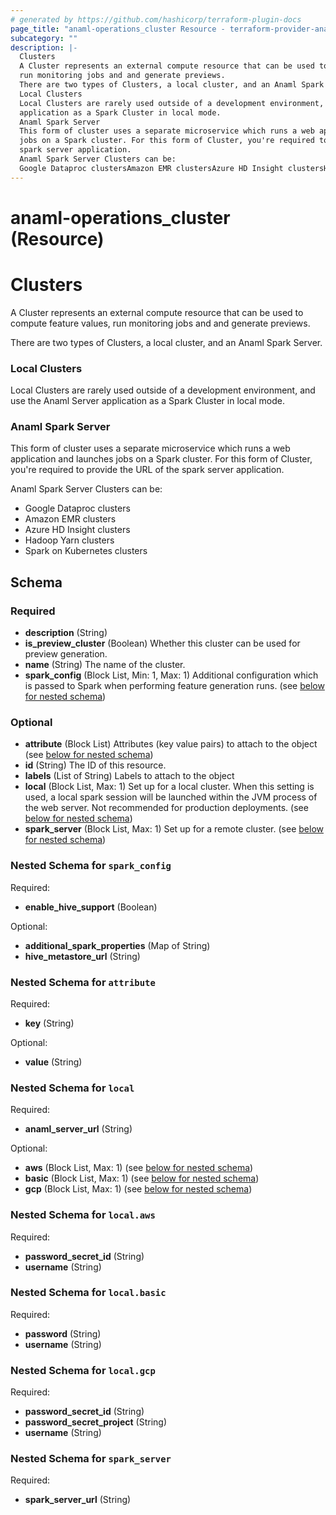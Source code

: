 ```yaml
---
# generated by https://github.com/hashicorp/terraform-plugin-docs
page_title: "anaml-operations_cluster Resource - terraform-provider-anaml-operations"
subcategory: ""
description: |-
  Clusters
  A Cluster represents an external compute resource that can be used to compute feature values,
  run monitoring jobs and and generate previews.
  There are two types of Clusters, a local cluster, and an Anaml Spark Server.
  Local Clusters
  Local Clusters are rarely used outside of a development environment, and use the Anaml Server
  application as a Spark Cluster in local mode.
  Anaml Spark Server
  This form of cluster uses a separate microservice which runs a web application and launches
  jobs on a Spark cluster. For this form of Cluster, you're required to provide the URL of the
  spark server application.
  Anaml Spark Server Clusters can be:
  Google Dataproc clustersAmazon EMR clustersAzure HD Insight clustersHadoop Yarn clustersSpark on Kubernetes clusters
---
```


# anaml-operations_cluster (Resource)

# Clusters

A Cluster represents an external compute resource that can be used to compute feature values,
run monitoring jobs and and generate previews.

There are two types of Clusters, a local cluster, and an Anaml Spark Server.

### Local Clusters

Local Clusters are rarely used outside of a development environment, and use the Anaml Server
application as a Spark Cluster in local mode.

### Anaml Spark Server

This form of cluster uses a separate microservice which runs a web application and launches
jobs on a Spark cluster. For this form of Cluster, you're required to provide the URL of the
spark server application.

Anaml Spark Server Clusters can be:

- Google Dataproc clusters
- Amazon EMR clusters
- Azure HD Insight clusters
- Hadoop Yarn clusters
- Spark on Kubernetes clusters



<!-- schema generated by tfplugindocs -->
## Schema

### Required

- **description** (String)
- **is_preview_cluster** (Boolean) Whether this cluster can be used for preview generation.
- **name** (String) The name of the cluster.
- **spark_config** (Block List, Min: 1, Max: 1) Additional configuration which is passed to Spark when performing feature generation runs. (see [below for nested schema](#nestedblock--spark_config))

### Optional

- **attribute** (Block List) Attributes (key value pairs) to attach to the object (see [below for nested schema](#nestedblock--attribute))
- **id** (String) The ID of this resource.
- **labels** (List of String) Labels to attach to the object
- **local** (Block List, Max: 1) Set up for a local cluster. When this setting is used, a local spark session will be launched within the JVM process of the web server. Not recommended for production deployments. (see [below for nested schema](#nestedblock--local))
- **spark_server** (Block List, Max: 1) Set up for a remote cluster. (see [below for nested schema](#nestedblock--spark_server))

<a id="nestedblock--spark_config"></a>
### Nested Schema for `spark_config`

Required:

- **enable_hive_support** (Boolean)

Optional:

- **additional_spark_properties** (Map of String)
- **hive_metastore_url** (String)


<a id="nestedblock--attribute"></a>
### Nested Schema for `attribute`

Required:

- **key** (String)

Optional:

- **value** (String)


<a id="nestedblock--local"></a>
### Nested Schema for `local`

Required:

- **anaml_server_url** (String)

Optional:

- **aws** (Block List, Max: 1) (see [below for nested schema](#nestedblock--local--aws))
- **basic** (Block List, Max: 1) (see [below for nested schema](#nestedblock--local--basic))
- **gcp** (Block List, Max: 1) (see [below for nested schema](#nestedblock--local--gcp))

<a id="nestedblock--local--aws"></a>
### Nested Schema for `local.aws`

Required:

- **password_secret_id** (String)
- **username** (String)


<a id="nestedblock--local--basic"></a>
### Nested Schema for `local.basic`

Required:

- **password** (String)
- **username** (String)


<a id="nestedblock--local--gcp"></a>
### Nested Schema for `local.gcp`

Required:

- **password_secret_id** (String)
- **password_secret_project** (String)
- **username** (String)



<a id="nestedblock--spark_server"></a>
### Nested Schema for `spark_server`

Required:

- **spark_server_url** (String)


